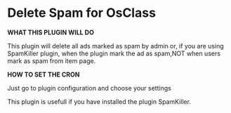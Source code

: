 Delete Spam for OsClass
=======================
<strong>WHAT THIS PLUGIN WILL DO</strong><br/>

This plugin will delete all ads marked as spam by admin or, if you are using SpamKiller plugin, when the plugin
mark the ad as spam,NOT when users mark as spam from item page.
      
<strong>HOW TO SET THE CRON</strong><br/> 

Just go to plugin configuration and choose your settings
      
This plugin is usefull if you have installed the plugin SpamKiller.

